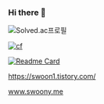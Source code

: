 ### Hi there 👋

![Solved.ac프로필](http://mazassumnida.wtf/api/v2/generate_badge?boj=swoon)

[![cf](http://cf.leed.at?id=swoon)](https://codeforces.com/profile/swoon)

[![Readme Card](https://github-readme-stats.vercel.app/api/pin/?username=anuraghazra&repo=github-readme-stats)](https://github.com/swoooon/github-readme-stats)

https://swoon1.tistory.com/

www.swoony.me

